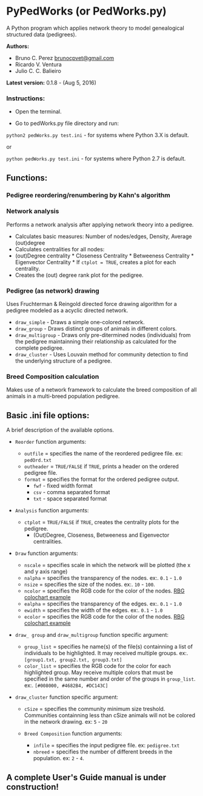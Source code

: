 # PyPedWorks (or PedWorks.py)
A Python program which applies network theory to model genealogical structured data (pedigrees).

**Authors:**

* Bruno C. Perez <brunocpvet@gmail.com>
* Ricardo V. Ventura
* Julio C. C. Balieiro

**Latest version:** 0.1.8 - (Aug 5, 2016)

### Instructions:
  * Open the terminal.

  * Go to pedWorks.py file directory and run:


``python2 pedWorks.py test.ini`` - for systems where Python 3.X is default.

or

``python pedWorks.py test.ini`` - for systems where Python 2.7 is default.

## Functions:

### Pedigree reordering/renumbering by Kahn's algorithm

### Network analysis

Performs a network analysis after applying network theory into a pedigree.

* Calculates basic measures: Number of nodes/edges, Density, Average (out)degree
* Calculates centralities for all nodes:
* (out)Degree centrality
       * Closeness Centrality
       * Betweeness Centrality
       * Eigenvector Centrality
       * If ``ctplot = TRUE``, creates a plot for each centrality.
* Creates the (out) degree rank plot for the pedigree.
    

### Pedigree (as network) drawing

Uses Fruchterman & Reingold directed force drawing algorithm for a pedigree modeled as a acyclic directed network.

* ``draw_simple`` - Draws a simple one-colored network.
* ``draw_group`` - Draws distinct groups of animals in different colors.
* ``draw_multigroup`` - Draws only pre-ditermined nodes (individuals) from the pedigree maintainning their relationship as calculated for the complete pedigree.
* ``draw_cluster`` - Uses Louvain method for community detection to find the underlying structure of a pedigree.

### Breed Composition calculation

Makes use of a network framework to calculate the breed composition of all animals in a multi-breed population pedigree.


## Basic .ini file options:
A brief description of the available options.

  * ``Reorder`` function arguments:
     * ``outfile`` = specifies the name of the reordered pedigree file. ex: ``pedOrd.txt``
     * ``outheader`` = ``TRUE/FALSE`` if ``TRUE``, prints a header on the ordered pedigree file.
     * ``format`` = specifies the format for the ordered pedigree output.
       * ``fwf`` - fixed width format
       * ``csv`` - comma separated format
       * ``txt`` - space separated format


  * ``Analysis`` function arguments:
     * ``ctplot`` = ``TRUE/FALSE`` if ``TRUE``, creates the centrality plots for the pedigree.
       * (Out)Degree, Closeness, Betweeness and Eigenvector centralities.
 
 
  * ``Draw`` function arguments:
     * ``nscale`` = specifies scale in which the network will be plotted (the x and y axis range)
     * ``nalpha`` = specifies the transparency of the nodes. ex:. ``0.1`` - ``1.0``
     * ``nsize`` = specifies the size of the nodes. ex:. ``10`` - ``100``.
     * ``ncolor`` = specifies the RGB code for the color of the nodes. [RBG colochart example](http://www.rapidtables.com/web/color/RGB_Color.htm)
     * ``ealpha`` = specifies the transparency of the edges. ex:. ``0.1`` - ``1.0``
     * ``ewidth`` = specifies the width of the edges. ex:. ``0.1`` - ``1.0``
     * ``ecolor`` = specifies the RGB code for the color of the nodes. [RBG colochart example](http://www.rapidtables.com/web/color/RGB_Color.htm)

* ``draw_ group`` and ``draw_multigroup`` function specific argument:
     * ``group_list`` = specifies he name(s) of the file(s) containning a list of individuals to be highlighted. It may received multiple groups. ex:. ``[group1.txt, group2.txt, group3.txt]``
     * ``color_list`` = specifies the RGB code for the color for each highlighted group. May receive multiple colors that must be specified in the same number and order of the groups in ``group_list``. ex:. ``[#008000, #4682B4, #DC143C]``

* ``draw_cluster`` function specific argument:
     * ``cSize`` = specifies the community minimum size treshold. Communities containning less than cSize animals will not be colored in the network drawing. ex: ``5`` - ``20``

  * ``Breed Composition`` function arguments:
     * ``infile`` = specifies the input pedigree file. ex: ``pedigree.txt``
     * ``nbreed`` = specifies the number of different breeds in the population. ex: ``2`` - ``4``.


## A complete User's Guide manual is under construction!
